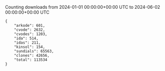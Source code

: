 
Counting downloads from 2024-01-01 00:00:00+00:00 UTC to 2024-06-02 00:00:00+00:00 UTC

```
{
    "arkode": 601,
    "cvode": 2632,
    "cvodes": 1203,
    "ida": 514,
    "idas": 211,
    "kinsol": 154,
    "sundials": 65563,
    "clones": 42656,
    "total": 113534
}
```
